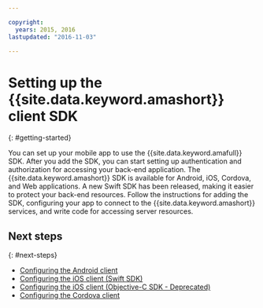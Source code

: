 ```yaml
---

copyright:
  years: 2015, 2016
lastupdated: "2016-11-03"

---
```


# Setting up the {{site.data.keyword.amashort}} client SDK
{: #getting-started}

You can set up your mobile app to use the  {{site.data.keyword.amafull}} SDK.  After you add the SDK, you can start setting up authentication and authorization for accessing your back-end application.  The {{site.data.keyword.amashort}} SDK is available for Android, iOS, Cordova, and Web applications. A new Swift SDK has been released, making it easier to protect your back-end resources. Follow the instructions for adding the SDK, configuring your app to connect to the {{site.data.keyword.amashort}} services, and write code for accessing server resources.


## Next steps
{: #next-steps}

* [Configuring the Android client](getting-started-android.html)
* [Configuring the iOS client (Swift SDK)](getting-started-ios-swift-sdk.html)
* [Configuring the iOS client (Objective-C SDK - Deprecated)](getting-started-ios.html)
* [Configuring the Cordova client](getting-started-cordova.html)
